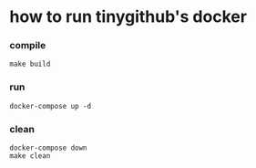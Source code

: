 # how to run tinygithub's docker

### compile
```shell
make build
```

### run 

```shell
docker-compose up -d
```

### clean
```shell
docker-compose down
make clean
```